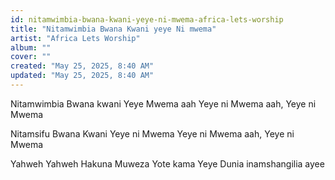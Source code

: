 ```yaml
---
id: nitamwimbia-bwana-kwani-yeye-ni-mwema-africa-lets-worship
title: "Nitamwimbia Bwana Kwani yeye Ni mwema"
artist: "Africa Lets Worship"
album: ""
cover: ""
created: "May 25, 2025, 8:40 AM"
updated: "May 25, 2025, 8:40 AM"
---
```


Nitamwimbia Bwana kwani Yeye Mwema aah
Yeye ni Mwema aah, Yeye ni Mwema

Nitamsifu Bwana Kwani Yeye ni Mwema
Yeye ni Mwema aah, Yeye ni Mwema

Yahweh Yahweh
Hakuna Muweza Yote kama Yeye
Dunia inamshangilia ayee

